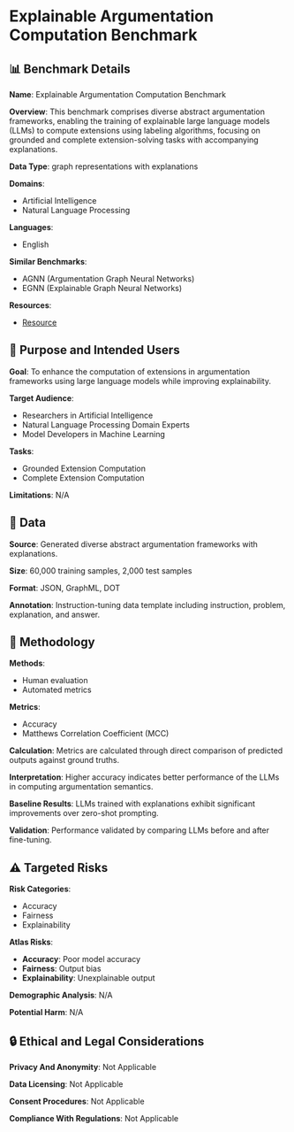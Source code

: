 # Explainable Argumentation Computation Benchmark

## 📊 Benchmark Details

**Name**: Explainable Argumentation Computation Benchmark

**Overview**: This benchmark comprises diverse abstract argumentation frameworks, enabling the training of explainable large language models (LLMs) to compute extensions using labeling algorithms, focusing on grounded and complete extension-solving tasks with accompanying explanations.

**Data Type**: graph representations with explanations

**Domains**:
- Artificial Intelligence
- Natural Language Processing

**Languages**:
- English

**Similar Benchmarks**:
- AGNN (Argumentation Graph Neural Networks)
- EGNN (Explainable Graph Neural Networks)

**Resources**:
- [Resource](https://arxiv.org/abs/2412.16725)

## 🎯 Purpose and Intended Users

**Goal**: To enhance the computation of extensions in argumentation frameworks using large language models while improving explainability.

**Target Audience**:
- Researchers in Artificial Intelligence
- Natural Language Processing Domain Experts
- Model Developers in Machine Learning

**Tasks**:
- Grounded Extension Computation
- Complete Extension Computation

**Limitations**: N/A

## 💾 Data

**Source**: Generated diverse abstract argumentation frameworks with explanations.

**Size**: 60,000 training samples, 2,000 test samples

**Format**: JSON, GraphML, DOT

**Annotation**: Instruction-tuning data template including instruction, problem, explanation, and answer.

## 🔬 Methodology

**Methods**:
- Human evaluation
- Automated metrics

**Metrics**:
- Accuracy
- Matthews Correlation Coefficient (MCC)

**Calculation**: Metrics are calculated through direct comparison of predicted outputs against ground truths.

**Interpretation**: Higher accuracy indicates better performance of the LLMs in computing argumentation semantics.

**Baseline Results**: LLMs trained with explanations exhibit significant improvements over zero-shot prompting.

**Validation**: Performance validated by comparing LLMs before and after fine-tuning.

## ⚠️ Targeted Risks

**Risk Categories**:
- Accuracy
- Fairness
- Explainability

**Atlas Risks**:
- **Accuracy**: Poor model accuracy
- **Fairness**: Output bias
- **Explainability**: Unexplainable output

**Demographic Analysis**: N/A

**Potential Harm**: N/A

## 🔒 Ethical and Legal Considerations

**Privacy And Anonymity**: Not Applicable

**Data Licensing**: Not Applicable

**Consent Procedures**: Not Applicable

**Compliance With Regulations**: Not Applicable

